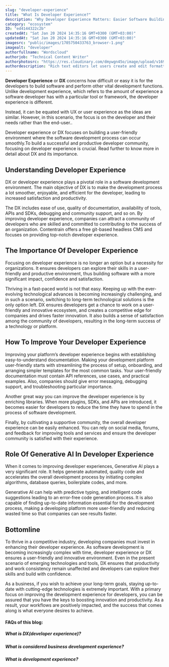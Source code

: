 ```yaml
---
slug: "developer-experience"
title: "What Is Developer Experience?"
description: "Why Developer Experience Matters: Easier Software Building - Find out why a good DX is key to helping developers create better software with less stress."
category: "ecosystem"
ID: "ed4144322c2b"
createdAt: "Sat Jan 20 2024 14:35:16 GMT+0300 (GMT+03:00)"
updatedAt: "Sat Jan 20 2024 14:35:16 GMT+0300 (GMT+03:00)"
imagesrc: "public/images/1705750433763_browser-1.png"
imagealt: "developer"
authorfullname: "Wordscloud"
authorjob: "Technical Content Writer"
authorphotosrc: "https://res.cloudinary.com/dmywgn45o/image/upload/v1697445913/samples/people/boy-snow-hoodie.jpg"
authordescription: "Rich text editors let users create and edit formatted text even without HTML knowledge by translating text content into styled and rich content. When a user chooses a particular type of style and formatting, this tool translates the style into HTML tags. This means that writers can concentrate on creating developing content without having to worry about the underlying code."
---
```


**Developer Experience** or **DX** concerns how difficult or easy it is for the developers to build software and perform other vital development functions. Unlike development experience, which refers to the amount of experience a software developer has with a particular tool or framework, the developer experience is different.

Instead, it can be equated with UX or user experience as the ideas are similar. However, in this scenario, the focus is on the developer and their needs rather than the end-user..

Developer experience or DX focuses on building a user-friendly environment where the software development process can occur smoothly.To build a successful and productive developer community, focusing on developer experience is crucial. Read further to know more in detail about DX and its importance.

## Understanding Developer Experience

DX or developer experience plays a pivotal role in a software development environment. The main objective of DX is to make the development process a lot smoother, enjoyable, and efficient for the developer, leading to increased satisfaction and productivity.

The DX includes ease of use, quality of documentation, availability of tools, APIs and SDKs, debugging and community support, and so on. By improving developer experience, companies can attract a community of developers who are skilled and committed to contributing to the success of an organization. Contentrain offers a free git-based headless CMS and focuses on providing top-notch developer experience.

## The Importance Of Developer Experience

Focusing on developer experience is no longer an option but a necessity for organizations. It ensures developers can explore their skills in a user-friendly and productive environment, thus building software with a more significant impact, confidence and satisfaction.

Thriving in a fast-paced world is not that easy. Keeping up with the ever-evolving technological advances is becoming increasingly challenging, and in such a scenario, switching to long-term technological solutions is the only option left. DX ensures developers get a chance to work on a user-friendly and innovative ecosystem, and creates a competitive edge for companies and drives faster innovation. It also builds a sense of satisfaction among the community of developers, resulting in the long-term success of a technology or platform.

## How To Improve Your Developer Experience

Improving your platform’s developer experience begins with establishing easy-to-understand documentation. Making your development platform user-friendly starts with streamlining the process of setup, onboarding, and arranging simpler templates for the most common tasks. Your user-friendly documentation must contain API references, use cases, and practical examples. Also, companies should give error messaging, debugging support, and troubleshooting particular importance.

Another great way you can improve the developer experience is by enriching libraries. When more plugins, SDKs, and APIs are introduced, it becomes easier for developers to reduce the time they have to spend in the process of software development.

Finally, by cultivating a supportive community, the overall developer experience can be easily enhanced. You can rely on social media, forums, and feedback for improving tools and services and ensure the developer community is satisfied with their experience.

## Role Of Generative AI In Developer Experience

When it comes to improving developer experiences, Generative AI plays a very significant role. It helps generate automated, quality code and accelerates the overall development process by initiating complex algorithms, database queries, boilerplate codes, and more.

Generative AI can help with predictive typing, and intelligent code suggestions leading to an error-free code generation process. It is also capable of finding up-to-date information essential for the development process, making a developing platform more user-friendly and reducing wasted time so that companies can see results faster.

## Bottomline

To thrive in a competitive industry, developing companies must invest in enhancing their developer experience. As software development is becoming increasingly complex with time, developer experience or DX ensures a user-friendly and innovative environment. Even in the present scenario of emerging technologies and tools, DX ensures that productivity and work consistency remain unaffected and developers can explore their skills and build with confidence.

As a business, if you wish to achieve your long-term goals, staying up-to-date with cutting-edge technologies is extremely important. With a primary focus on improving the development experience for developers, you can be assured that you have the keys to boosting innovation and productivity. As a result, your workflows are positively impacted, and the success that comes along is what everyone desires to achieve.

#### FAQs of this blog:

##### What is DX(developer experience)?

##### What is considered business development experience?

##### What is development experience?
